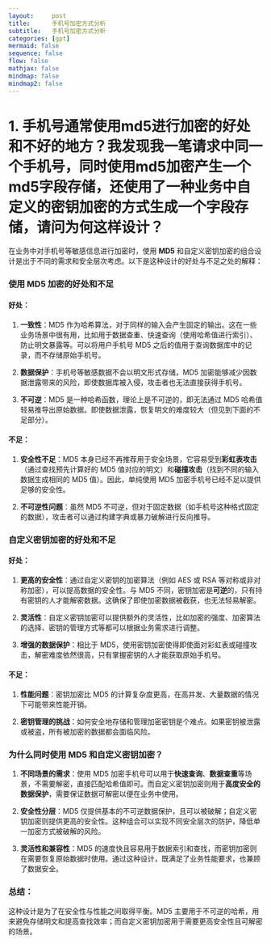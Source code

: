 ```yaml
---
layout:     post
title:      手机号加密方式分析
subtitle:   手机号加密方式分析
categories: [gpt]
mermaid: false
sequence: false
flow: false
mathjax: false
mindmap: false
mindmap2: false
---
```


# 1. 手机号通常使用md5进行加密的好处和不好的地方？我发现我一笔请求中同一个手机号，同时使用md5加密产生一个md5字段存储，还使用了一种业务中自定义的密钥加密的方式生成一个字段存储，请问为何这样设计？
在业务中对手机号等敏感信息进行加密时，使用 **MD5** 和自定义密钥加密的组合设计是出于不同的需求和安全层次考虑。以下是这种设计的好处与不足之处的解释：

### 使用 MD5 加密的好处和不足

#### 好处：
1. **一致性**：MD5 作为哈希算法，对于同样的输入会产生固定的输出。这在一些业务场景中很有用，比如用于数据查重、快速查询（使用哈希值进行索引）、防止明文暴露等。可以将用户手机号 MD5 之后的值用于查询数据库中的记录，而不存储原始手机号。
   
2. **数据保护**：手机号等敏感数据不会以明文形式存储，MD5 加密能够减少因数据泄露带来的风险，即使数据库被入侵，攻击者也无法直接获得手机号。

3. **不可逆**：MD5 是一种哈希函数，理论上是不可逆的，即无法通过 MD5 哈希值轻易推导出原始数据。即使数据泄露，恢复明文的难度较大（但见到下面的不足部分）。

#### 不足：
1. **安全性不足**：MD5 本身已经不再推荐用于安全场景，它容易受到**彩虹表攻击**（通过查找预先计算好的 MD5 值对应的明文）和**碰撞攻击**（找到不同的输入数据生成相同的 MD5 值）。因此，单纯使用 MD5 加密手机号已经不足以提供足够的安全性。

2. **不可逆性问题**：虽然 MD5 不可逆，但对于固定数据（如手机号这种格式固定的数据），攻击者可以通过构建字典或暴力破解进行反向推导。

### 自定义密钥加密的好处和不足

#### 好处：
1. **更高的安全性**：通过自定义密钥的加密算法（例如 AES 或 RSA 等对称或非对称加密），可以提高数据的安全性。与 MD5 不同，密钥加密是**可逆**的，只有持有密钥的人才能解密数据。这确保了即使加密数据被截获，也无法轻易解密。

2. **灵活性**：自定义密钥加密可以提供额外的灵活性，比如加密的强度、加密算法的选择、密钥的管理方式等都可以根据业务需求进行调整。

3. **增强的数据保护**：相比于 MD5，使用密钥加密使得即使面对彩虹表或碰撞攻击，解密难度依然很高，只有掌握密钥的人才能获取原始手机号。

#### 不足：
1. **性能问题**：密钥加密比 MD5 的计算复杂度更高，在高并发、大量数据的情况下可能带来性能开销。

2. **密钥管理的挑战**：如何安全地存储和管理加密密钥是个难点。如果密钥被泄露或被盗，所有被加密的数据都会面临风险。

### 为什么同时使用 MD5 和自定义密钥加密？

1. **不同场景的需求**：使用 MD5 加密手机号可以用于**快速查询**、**数据查重**等场景，不需要解密，直接匹配哈希值即可。而自定义密钥加密则用于**高度安全的数据保护**，需要保证数据可解密以便在业务中使用。
   
2. **安全性分层**：MD5 仅提供基本的不可逆数据保护，且可以被破解；自定义密钥加密则提供更高的安全性。这种组合可以实现不同安全层次的防护，降低单一加密方式被破解的风险。

3. **灵活性和兼容性**：MD5 的速度快且容易用于数据索引和查找，而密钥加密则在需要恢复原始数据时使用。通过这种设计，既满足了业务性能要求，也兼顾了数据安全。

### 总结：
这种设计是为了在安全性与性能之间取得平衡。MD5 主要用于不可逆的哈希，用来避免存储明文和提高查找效率；而自定义密钥加密用于需要更高安全性且可解密的场景。
